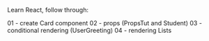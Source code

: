 Learn React, follow through:

01 - create Card component
02 - props (PropsTut and Student)
03 - conditional rendering (UserGreeting)
04 - rendering Lists